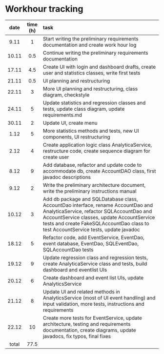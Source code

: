 # Workhour tracking

| date  | time (h) | task  |
| :----:|:--------:| :-----|
| 9.11  | 1        | Start writing the preliminary requirements documentation and create work hour log |
| 10.11 | 0.5      | Continue writing the preliminary requirements documentation |
| 17.11 | 4.5      | Create UI with login and dashboard drafts, create user and statistics classes, write first tests |
| 21.11 | 0.5      | UI planning and restructuring |
| 22.11 | 3        | More UI planning and restructuring,  class diagram, checkstyle |
| 24.11 | 5        | Update statistics and regression classes and tests, update class diagram, update requirements.md |
| 30.11 | 2        | Update UI, create menu |
| 1.12  | 5        | More statistics methods and tests, new UI components, UI restructuring |
| 2.12  | 4        | Create application logic class AnalyticaService, restructure code, create sequence diagram for create user |
| 8.12  | 9        | Add database, refactor and update code to accommodate db, create AccountDAO class, first javadoc descriptions |
| 9.12  | 2        | Write the preliminary architecture document, write the preliminary instructions manual |
| 10.12 | 3        | Add db package and SQLDatabase class, AccountDao interface, rename AccountDao and AnalyticaService, refactor SQLAccountDao and AccountService classes, update AccountService tests and create FakeSQLAccountDao class to test AccountService tests, update javadoc |
| 18.12 | 5        | Refactor code, add EventService, EventDao, event database, EventDao, SQLEventDao, SQLAccountDao tests |
| 19.12 | 9        | Update regression class and regression tests, create AnalyticaService class and tests, build dashboard and eventlist UIs |
| 20.12 | 6        | Create dashboard and event list UIs, update AnalyticsService |
| 21.12 | 8        | Update UI and related methods in AnalyticsService (most of UI event handling) and input validation, more tests, instructions and requirements |
| 22.12 | 10        | Create more tests for EventService, update architecture, testing and requirements documentation, create diagrams, update javadocs, fix typos, final fixes |
| total | 77.5     |       |
